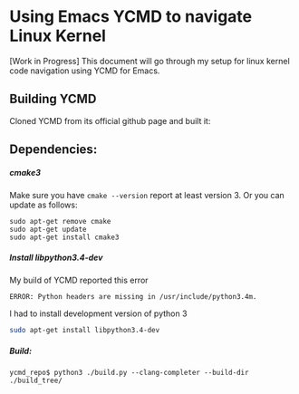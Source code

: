 Using Emacs YCMD to navigate Linux Kernel
============================================================
[Work in Progress]
This document will go through my setup for linux kernel code navigation using YCMD for Emacs.

Building YCMD
------------------------------------------------------------
Cloned YCMD from its official github page and built it:


Dependencies:
-------------------------------------------------------------

##### cmake3
Make sure you have `cmake --version` report at least version 3.
Or you can update as follows:
```
sudo apt-get remove cmake
sudo apt-get update
sudo apt-get install cmake3
```

##### Install libpython3.4-dev
My build of YCMD reported this error
```Searching Python 3.4 libraries...
ERROR: Python headers are missing in /usr/include/python3.4m.
```

I had to install development version of python 3
```bash
sudo apt-get install libpython3.4-dev
```

##### Build:
```
ycmd_repo$ python3 ./build.py --clang-completer --build-dir ./build_tree/
```

